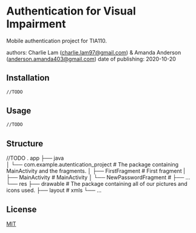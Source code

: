 # Authentication for Visual Impairment
Mobile authentication project for TIA110.

authors: Charlie Lam (charlie.lam97@gmail.com) & Amanda Anderson (anderson.amanda403@gmail.com)
date of publishing: 2020-10-20

## Installation
```bash
//TODO
```

## Usage
```bash
//TODO
```

## Structure
//TODO
. app
    ├── java                   
    │   └── com.example.autentication_project  # The package containing MainActivity and the fragments.
    │       ├── FirstFragment                  # First fragment
    |       ├── MainActivity                   # MainActivity
    │       └── NewPasswordFragment            # 
    ├── ...
    └── res
        ├── drawable  # The package containing all of our pictures and icons used.
        ├── layout    # xmls
        └── ...
    

## License
[MIT](https://choosealicense.com/licenses/mit/)
